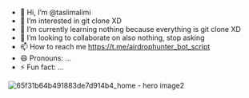 - 👋 Hi, I’m @taslimalimi
- 👀 I’m interested in git clone XD
- 🌱 I’m currently learning nothing because everything is git clone XD
- 💞️ I’m looking to collaborate on also nothing, stop asking
- 📫 How to reach me https://t.me/airdrophunter_bot_script
- 😄 Pronouns: ...
- ⚡ Fun fact: ...

<!---
taslimalimi/taslimalimi is a ✨ special ✨ repository because its `README.md` (this file) appears on your GitHub profile.
You can click the Preview link to take a look at your changes.
--->
![65f31b64b491883de7d914b4_home - hero image2](https://github.com/user-attachments/assets/f450d7d8-d42f-4ef9-807b-d0f56903e944)
